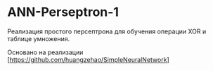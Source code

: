 # ANN-Perseptron-1

Реализация простого персептрона для обучения операции XOR и таблице умножения.

Основано на реализации [https://github.com/huangzehao/SimpleNeuralNetwork]
